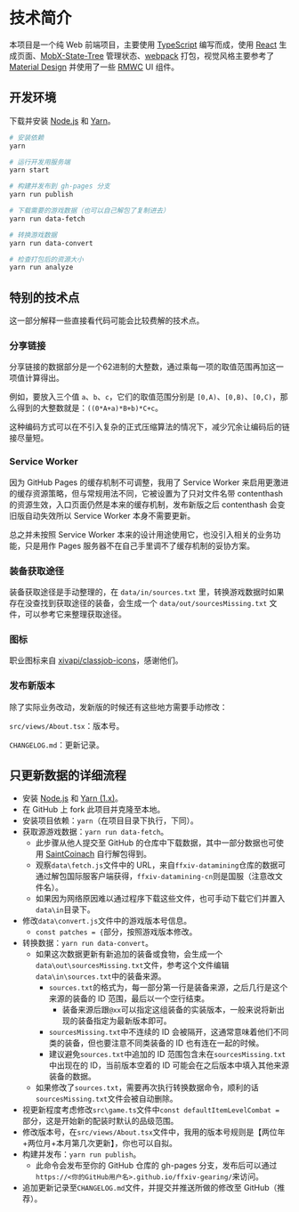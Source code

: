 
# 技术简介

本项目是一个纯 Web 前端项目，主要使用 [TypeScript](https://www.typescriptlang.org/) 编写而成，使用 [React](https://reactjs.org/) 生成页面、[MobX-State-Tree](https://mobx-state-tree.js.org/) 管理状态、[webpack](https://webpack.js.org/) 打包，视觉风格主要参考了 [Material Design](https://material.io/design) 并使用了一些 [RMWC](https://rmwc.io/) UI 组件。


## 开发环境

下载并安装 [Node.js](https://nodejs.org/) 和 [Yarn](https://classic.yarnpkg.com/)。

```bash
# 安装依赖
yarn

# 运行开发用服务端
yarn start

# 构建并发布到 gh-pages 分支
yarn run publish

# 下载需要的游戏数据（也可以自己解包了复制进去）
yarn run data-fetch

# 转换游戏数据
yarn run data-convert

# 检查打包后的资源大小
yarn run analyze
```


## 特别的技术点

这一部分解释一些直接看代码可能会比较费解的技术点。


### 分享链接

分享链接的数据部分是一个62进制的大整数，通过乘每一项的取值范围再加这一项值计算得出。

例如，要放入三个值 `a`、`b`、`c`，它们的取值范围分别是 `[0,A)`、`[0,B)`、`[0,C)`，那么得到的大整数就是：`((0*A+a)*B+b)*C+c`。

这种编码方式可以在不引入复杂的正式压缩算法的情况下，减少冗余让编码后的链接尽量短。


### Service Worker

因为 GitHub Pages 的缓存机制不可调整，我用了 Service Worker 来启用更激进的缓存资源策略，但与常规用法不同，它被设置为了只对文件名带 contenthash 的资源生效，入口页面仍然是本来的缓存机制，发布新版之后 contenthash 会变旧版自动失效所以 Service Worker 本身不需要更新。

总之并未按照 Service Worker 本来的设计用途使用它，也没引入相关的业务功能，只是用作 Pages 服务器不在自己手里调不了缓存机制的妥协方案。


### 装备获取途径

装备获取途径是手动整理的，在 `data/in/sources.txt` 里，转换游戏数据时如果存在没查找到获取途径的装备，会生成一个 `data/out/sourcesMissing.txt` 文件，可以参考它来整理获取途径。


### 图标

职业图标来自 [xivapi/classjob-icons](https://github.com/xivapi/classjob-icons)，感谢他们。


### 发布新版本

除了实际业务改动，发新版的时候还有这些地方需要手动修改：

`src/views/About.tsx`：版本号。

`CHANGELOG.md`：更新记录。


## 只更新数据的详细流程

* 安装 [Node.js](https://nodejs.org/) 和 [Yarn (1.x)](https://classic.yarnpkg.com/)。
* 在 GitHub 上 fork 此项目并克隆至本地。
* 安装项目依赖：`yarn`（在项目目录下执行，下同）。
* 获取源游戏数据：`yarn run data-fetch`。
  * 此步骤从他人提交至 GitHub 的仓库中下载数据，其中一部分数据也可使用 [SaintCoinach](https://github.com/xivapi/SaintCoinach) 自行解包得到。
  * 观察`data\fetch.js`文件中的 URL，来自`ffxiv-datamining`仓库的数据可通过解包国际服客户端获得，`ffxiv-datamining-cn`则是国服（注意改文件名）。
  * 如果因为网络原因难以通过程序下载这些文件，也可手动下载它们并置入`data\in`目录下。
* 修改`data\convert.js`文件中的游戏版本号信息。
  * `const patches = {`部分，按照游戏版本修改。
* 转换数据：`yarn run data-convert`。
  * 如果这次数据更新有新追加的装备或食物，会生成一个`data\out\sourcesMissing.txt`文件，参考这个文件编辑`data\in\sources.txt`中的装备来源。
    * `sources.txt`的格式为，每一部分第一行是装备来源，之后几行是这个来源的装备的 ID 范围，最后以一个空行结束。
      * 装备来源后跟`@xx`可以指定这组装备的实装版本，一般来说将新出现的装备指定为最新版本即可。
    * `sourcesMissing.txt`中不连续的 ID 会被隔开，这通常意味着他们不同类的装备，但也要注意不同类装备的 ID 也有连在一起的时候。
    * 建议避免`sources.txt`中追加的 ID 范围包含未在`sourcesMissing.txt`中出现在的 ID，当前版本空着的 ID 可能会在之后版本中填入其他来源装备的数据。
  * 如果修改了`sources.txt`，需要再次执行转换数据命令，顺利的话`sourcesMissing.txt`文件会被自动删除。
* 视更新程度考虑修改`src\game.ts`文件中`const defaultItemLevelCombat = `部分，这是开始新的配装时默认的品级范围。
* 修改版本号，在`src/views/About.tsx`文件中，我用的版本号规则是【两位年+两位月+本月第几次更新】，你也可以自拟。
* 构建并发布：`yarn run publish`。
  * 此命令会发布至你的 GitHub 仓库的 gh-pages 分支，发布后可以通过`https://<你的GitHub用户名>.github.io/ffxiv-gearing/`来访问。
* 追加更新记录至`CHANGELOG.md`文件，并提交并推送所做的修改至 GitHub（推荐）。
